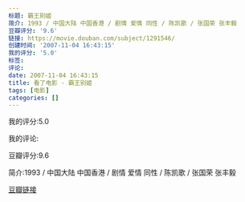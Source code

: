 ```yaml
---
标题: 霸王别姬
简介: 1993 / 中国大陆 中国香港 / 剧情 爱情 同性 / 陈凯歌 / 张国荣 张丰毅
豆瓣评分: '9.6'
链接: https://movie.douban.com/subject/1291546/
创建时间: '2007-11-04 16:43:15'
我的评分: '5.0'
标签:
评论:
date: 2007-11-04 16:43:15
title: 看了电影 - 霸王别姬
tags: [电影]
categories: []
---
```


我的评分:5.0

我的评论:

豆瓣评分:9.6

简介:1993 / 中国大陆 中国香港 / 剧情 爱情 同性 / 陈凯歌 / 张国荣 张丰毅

[豆瓣链接](https://movie.douban.com/subject/1291546/)

